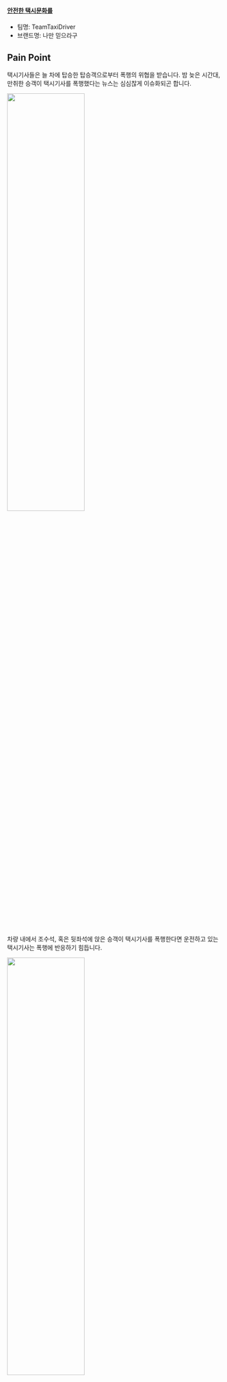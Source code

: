 #### **<u>안전한 택시문화를 </u>**



- 팀명: TeamTaxiDriver
- 브랜드명: 나만 믿으라구



## Pain Point

택시기사들은 늘 차에 탑승한 탑승객으로부터 폭행의 위협을 받습니다.
밤 늦은 시간대, 만취한 승객이 택시기사를 폭행했다는 뉴스는 심심찮게 이슈화되곤 합니다.

<img src="https://github.com/baekkom180/CapstoneDesign-Project/blob/master/images/캡처6.PNG" width="60%" height="50%">

차량 내에서 조수석, 혹은 뒷좌석에 앉은 승객이 택시기사를 폭행한다면
운전하고 있는 택시기사는 폭행에 반응하기 힘듭니다.

<img src="https://github.com/baekkom180/CapstoneDesign-Project/blob/master/images/캡처1.PNG" width="60%" height="50%">
<img src="https://github.com/baekkom180/CapstoneDesign-Project/blob/master/images/캡처2.PNG" width="60%" height="50%">
<img src="https://github.com/baekkom180/CapstoneDesign-Project/blob/master/images/캡처3.PNG" width="60%" height="50%">
<img src="https://github.com/baekkom180/CapstoneDesign-Project/blob/master/images/캡처4.PNG" width="60%" height="50%">
<img src="https://github.com/baekkom180/CapstoneDesign-Project/blob/master/images/캡처5.PNG" width="60%" height="50%">

이러한 종류의 폭행은 단순히 택시기사의 생명을 위협할 뿐만 아니라
도로위의 다른 운전자, 보행자, 심지어 폭행 가해자까지도 위험한 안전 사고로 이어질 수 있습니다.

택시에 보호격막 설치는 이전부터 주장되고 있고
정부 또는 택시운송회사에서 지원도 해주고 있지만 
제대로 설치되고 있지 못합니다.
보호격막이 설치되면 운전자도, 승객도 답답하기 때문입니다.

IoT 기술을 이용하여, 이러한 문제점을 가진 기존 보호격막을
정말로 폭력 사건이 일어나는 경우에만 자동으로 
설치되도록 할 예정입니다.



## 어떻게?

폭력 사건이 일어나고 있는 지를 센서로 감지하는 건 그리 쉬운일은 아닙니다.
따라서 저희는 여러 다른 종류의 센서를 통해서 데이터를 수집합니다.

1. 거리센서: 운전석과 조수석 사이, 운전석과 뒷좌석 사이에 거리센서를 통해서 누군가
   운전석의 영역으로 들어왔는지를 측정합니다. 또한 얼마나 넘어왔는지도 측정합니다.
   
2. 소리센서: 소리 센서로 폭력이 일어날 경우의 주변 소리를 수집합니다. 
   폭력 사건의 경우, 큰 소리나 비명소리 욕설 같은 소리 단서가 있다는 가정하에 데이터를 수집합니다.
   
폭력 사건 = (탑승객이 운전석의 영역으로 침범하는 횟수) + (침범하고 있는 시간) + (일정한 수준 이상의 소리 크기)
를 통해서 폭력 사건이 일어나고 있음을 판단합니다.

만약 폭력 사건이 일어나고 있다고 판단되면 자동으로 보호격막이 내려오도록 조치합니다.



## 예상 시스템 구성도

<img src="https://github.com/baekkom180/CapstoneDesign-Project/blob/master/images/%ED%9D%90%EB%A6%84%EB%8F%84%20%EC%B5%9C%EC%A2%85.JPG" width="100%" height="100%">

## DB 스키마

<img src="https://github.com/baekkom180/CapstoneDesign-Project/blob/master/images/DB%20%EC%8A%A4%ED%82%A4%EB%A7%88.JPG" width="100%" height= "100%">

###### 

## 기술 구현 단계

1. 센서로 데이터 수집  
1-1. 거리센서를 이용하여 인체가 운전석으로 넘어오는 횟수와 시간 수집  
1-2. 소리센서를 이용하여 소리의 크기 감지  

2. DB 구축  
2-1. 거리센서를 통한 거리 데이터(1초 주기) 저장  
2-1. 소리센서를 통한 소리 데이터(1초 주기) 저장 

3. 서버 구축  
3-1. 거리 센서에서 오는 데이터를 서버로 전송  
3-2. 소리 센서에서 오는 데이터를 서버로 전송    

4. 모터 작동  
4-0. (예비 과정) 모터 대신 led 작동(완료)  
4-1. 모터 작동(완료)   

5. 수집한 데이터를 통해서 폭력사건 판단 공식(완료)  

## 데이터 수집
1. 거리 센서로 인체 데이터 수집(완료)  
2. 소리 센서로 폭력 사건의 소음 수준 측정(완료)  

## 폭력사건 판단 공식  
-폭력사건 => (인체가 운전석을 침범하는 횟수, 시간) + (폭력사건의 소음의 정도) 
데이터를 종합해서 팀원끼리 폭력사건을 재연하고 이 3가지 항목의 수치를 계산하여 공식 완성.   

## 시연 영상
- 간이 영상 https://www.youtube.com/watch?v=ES3JsgDgxBE&feature=youtu.be 
- 격벽 움직이는 영상 https://www.youtube.com/watch?v=Y4wGCtL2KTo
- 승객이 카드 결제만 하는 과정 https://www.youtube.com/watch?v=Hsjz-vv6uJo  //  https://www.youtube.com/watch?v=ihXlEs6MZz0
- 뒷자석 승객이 온몸이 넘어와서 폭행하는 경우  https://www.youtube.com/watch?v=BVFLSDI5WQM
- 뒷자석 승객이 주먹만 넘어와서 폭행하는 경우  https://www.youtube.com/watch?v=DjcNbYQNrrE
- 조수석 승객이 온몸이 넘어와서 폭행하는 경우  https://www.youtube.com/watch?v=yJg_aW0CnPo
- 조수석 승객이 주먹만 넘어와서 폭행하는 경우  https://www.youtube.com/watch?v=ZhNpAVKCXI8


## 기대성과
일단 두 가지의 성과를 기대할 수 있을것이라 생각합니다.  

1. 폭력으로부터 보호받지 못하는 택시기사분들을 보호할 수 있습니다.  
2. 폭력으로 인해서 택시기사가 위협받는 경우에 택시기사 뿐만 아니라  
   보행자, 가해자까지 위협받을 수 있는데 우리의 제품은 이러한 상황으로 부터  
   보행자분들을 보호할 수 있을것이라 생각합니다.  
추가적으로 발생하는 성과는 저희가 직접 실험을 해보고 체험을 해보면서 추가해 나갈 예정입니다.  

## 팀원
임준묵

<img src="https://github.com/baekkom180/CapstoneDesign-Project/blob/master/images/%EC%9E%84%EC%A4%80%EB%AC%B5.jpg" width="15%" height="15%">

최진규

<img src="https://github.com/baekkom180/CapstoneDesign-Project/blob/master/images/%EC%B5%9C%EC%A7%84%EA%B7%9C.jpg" width="15%" height="15%">

장성욱

<img src="https://github.com/baekkom180/CapstoneDesign-Project/blob/master/images/%EC%9E%A5%EC%84%B1%EC%9A%B1.jpg" width="15%" height="15%">

## 역할 분담
임준묵 -- 센서 부착 및 작동 확인

최진규 -- 구동 알고리즘 작성

장성욱 -- 서버 구축 및 관리

## 개발 환경
개발 도구 :: GitHub, Slack, mysql
